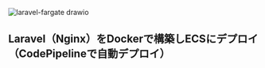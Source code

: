 ![laravel-fargate drawio](https://github.com/Koshi-46/laravel-fargate/assets/55370161/e26769a5-900f-47c5-9334-365a23061794)

## Laravel（Nginx）をDockerで構築しECSにデプロイ（CodePipelineで自動デプロイ）
